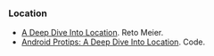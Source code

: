 ### Location
  * [A Deep Dive Into Location](http://android-developers.blogspot.com.es/2011/06/deep-dive-into-location.html). Reto Meier.
  * [Android Protips: A Deep Dive Into Location](https://code.google.com/p/android-protips-location/). Code.
